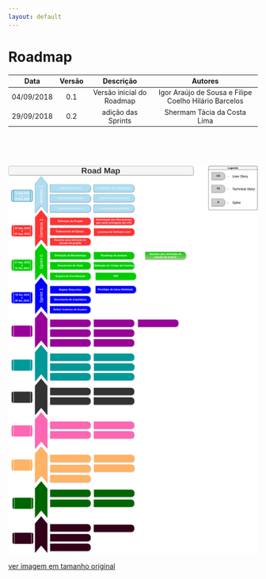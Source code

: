 ```yaml
---
layout: default
---
```


# Roadmap 

|           Data          |         Versão         |       Descrição   |         Autores   |
|:----------------------:|:------------------------:|:---------------------:|:--------------:|
| 04/09/2018         |           0.1                | Versão inicial do Roadmap |  Igor Araújo de Sousa e Filipe Coelho Hilário Barcelos |
| 29/09/2018         |           0.2                | adição das Sprints        | Shermam Tácia da Costa Lima |

<br>
<br>
<br>

![Roadmap](images/Roadmap_NaturalSearch.png)

[ver imagem em tamanho original](https://fga-eps-mds.github.io/2018.2-NaturalSearch/docs/images/Roadmap_NaturalSearch.png)
